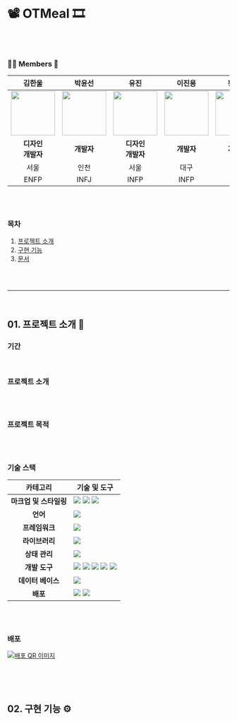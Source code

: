 # 📽 OTMeal 🎞

<br/>

<br/>

### 👩‍🚀 Members 🧑

<!-- prettier-ignore-start -->
|        김한울        |        박윤선        |        유진         |       이진용        |       황선우        |
| :------------------: | :------------------: | :-----------------: | :-----------------: | :-----------------: |
| <img src="" width="100" height="100" /> | <img src="" width="100" height="100" /> | <img src="" width="100" height="100" /> | <img src="" width="100" height="100" /> | <img src="" width="100" height="100" /> |
| **디자인** <br/> **개발자** | **개발자** | **디자인** <br/> **개발자** | **개발자** | **개발자** |
|        서울         |        인천         |        서울         |        대구         |        서울         |
|        ENFP         |        INFJ         |        INFP         |        INFP         |        INTJ         |
<!-- prettier-ignore-end -->

<br/><br/>

### 목차

1. [프로젝트 소개](#01-프로젝트-소개-)
2. [구현 기능](#02-구현-기능-)
3. [문서](#03-문서-)

<br/><br/>

---

<br/>

## 01. 프로젝트 소개 📝

###

### 기간

<br/>

### 프로젝트 소개

<br/><br/>

### 프로젝트 목적

<br/><br/>

### 기술 스택

<!-- prettier-ignore-start -->

|카테고리| 기술 및 도구 |
| :----: | ------ |
| **마크업 및 스타일링** | <img src="https://img.shields.io/badge/HTML-E34F26?style=for-the-badge&logo=html5&logoColor=white"/> <img src="https://img.shields.io/badge/SCSS-CC6699?style=for-the-badge&logo=sass&logoColor=white"/> <img src="https://img.shields.io/badge/TailwindCSS-06B6D4?style=for-the-badge&logo=tailwindcss&logoColor=white"/> |
|        **언어**        | <img src="https://img.shields.io/badge/TypeScript-3178C6?style=for-the-badge&logo=typescript&logoColor=white"/>|
|     **프레임워크**     | <img src="https://img.shields.io/badge/Next.js-000000?style=for-the-badge&logo=nextdotjs&logoColor=white"/>|
|     **라이브러리**     | <img src="https://img.shields.io/badge/React-61DAFB?style=for-the-badge&logo=react&logoColor=black"/>|
|     **상태 관리**      | <img src="https://img.shields.io/badge/Zustand-000000?style=for-the-badge&logo=zustand&logoColor=white"/>|
|     **개발 도구**      | <img src="https://img.shields.io/badge/Prettier-F7B93E?style=for-the-badge&logo=prettier&logoColor=black"/> <img src="https://img.shields.io/badge/ESLint-4B32C3?style=for-the-badge&logo=eslint&logoColor=white"/> <img src="https://img.shields.io/badge/Swiper-6332F6?style=for-the-badge&logo=swiper&logoColor=white"/> <img src="https://img.shields.io/badge/Framer--Motion-0055FF?style=for-the-badge&logo=framer&logoColor=white"/> <img src="https://img.shields.io/badge/Express-000000?style=for-the-badge&logo=express&logoColor=white"/> |
|   **데이터 베이스**    | <img src="https://img.shields.io/badge/Supabase-3ECF8E?style=for-the-badge&logo=supabase&logoColor=white"/>|
|        **배포**        | <img src="https://img.shields.io/badge/Netlify-00C7B7?style=for-the-badge&logo=netlify&logoColor=white"/> <img src="https://img.shields.io/badge/Vercel-000000?style=for-the-badge&logo=vercel&logoColor=white"/> |
<!-- prettier-ignore-end -->

<br/><br/>

### 배포

<a href="/">
  <img src="/" alt="배포 QR 이미지" />
</a>

<br/><br/>
<br/>

## 02. 구현 기능 ⚙

<br/>

<!-- - [기능 구현]() -->

<br/><br/>
<br/>

<!-- ## 03. 문서 🗂
- [기획]()
- [디자인 및 기능]()
- [제품 백로그]()
- [DB 설계]()
- [트러블 슈팅]() -->

<!--
- [업무 분담]()
- [컨벤션(Convention)]()
- [회의록]() -->
